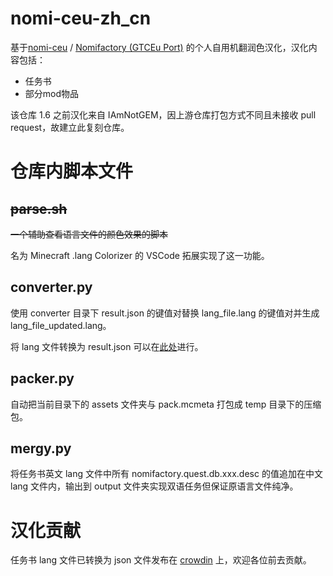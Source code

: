 # nomi-ceu-zh_cn

基于[nomi-ceu](https://github.com/Nomi-CEu/Nomi-CEu) / [Nomifactory (GTCEu Port)](https://www.curseforge.com/minecraft/modpacks/nomi-ceu) 的个人自用机翻润色汉化，汉化内容包括：

- 任务书
- 部分mod物品

该仓库 1.6 之前汉化来自 IAmNotGEM，因上游仓库打包方式不同且未接收 pull request，故建立此复刻仓库。

# 仓库内脚本文件

## ~~parse.sh~~

~~一个辅助查看语言文件的颜色效果的脚本~~

名为 Minecraft .lang Colorizer 的 VSCode 拓展实现了这一功能。

## converter.py

使用 converter 目录下 result.json 的键值对替换 lang_file.lang 的键值对并生成 lang_file_updated.lang。

将 lang 文件转换为 result.json 可以在[此处](https://tt.nptr.cc)进行。

## packer.py

自动把当前目录下的 assets 文件夹与 pack.mcmeta 打包成 temp 目录下的压缩包。

## mergy.py

将任务书英文 lang 文件中所有 nomifactory.quest.db.xxx.desc 的值追加在中文 lang 文件内，输出到 output 文件夹实现双语任务但保证原语言文件纯净。

# 汉化贡献

任务书 lang 文件已转换为 json 文件发布在 [crowdin](https://crowdin.com/project/nomi-ceu-zhcn) 上，欢迎各位前去贡献。